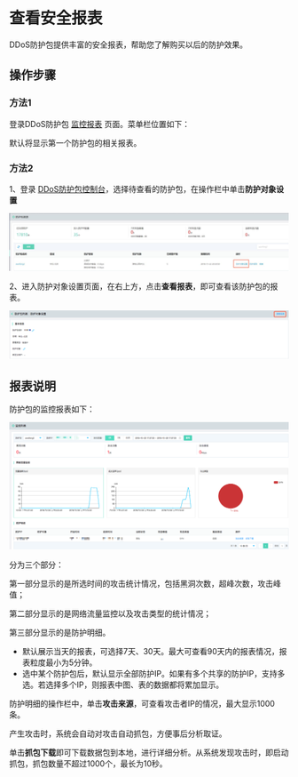 # 查看安全报表
DDoS防护包提供丰富的安全报表，帮助您了解购买以后的防护效果。

## 操作步骤
### 方法1
登录DDoS防护包 [监控报表](https://ip-anti-console.jdcloud.com/charts) 页面。菜单栏位置如下：



默认将显示第一个防护包的相关报表。

### 方法2
1、登录 [DDoS防护包控制台](https://ip-anti-console.jdcloud.com/instancelist)，选择待查看的防护包，在操作栏中单击**防护对象设置**

![防护包列表-防护对象设置](https://github.com/jdclouddocs/cn/blob/anti-ddos/image/Anti-DDoS-Protection-Package/防护包列表-防护对象设置.jpg)

2、进入防护对象设置页面，在右上方，点击**查看报表**，即可查看该防护包的报表。

![查看报表](https://github.com/jdclouddocs/cn/blob/anti-ddos/image/Anti-DDoS-Protection-Package/查看报表1.png)

## 报表说明
防护包的监控报表如下：

![监控报表](https://github.com/jdclouddocs/cn/blob/anti-ddos/image/Anti-DDoS-Protection-Package/监控报表1.png)

分为三个部分：

第一部分显示的是所选时间的攻击统计情况，包括黑洞次数，超峰次数，攻击峰值；

第二部分显示的是网络流量监控以及攻击类型的统计情况；

第三部分显示的是防护明细。



- 默认展示当天的报表，可选择7天、30天。最大可查看90天内的报表情况，报表粒度最小为5分钟。
- 选中某个防护包后，默认显示全部防护IP。如果有多个共享的防护IP，支持多选。若选择多个IP，则报表中图、表的数据都将累加显示。

防护明细的操作栏中，单击**攻击来源**，可查看攻击者IP的情况，最大显示1000条。

产生攻击时，系统会自动对攻击自动抓包，方便事后分析取证。

单击**抓包下载**即可下载数据包到本地，进行详细分析。从系统发现攻击时，即启动抓包，抓包数量不超过1000个，最长为10秒。


